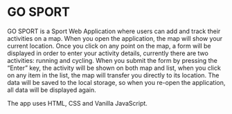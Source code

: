 # GO SPORT

GO SPORT is a Sport Web Application where users can add and track their activities on a map.
When you open the application, the map will show your current location.
Once you click on any point on the map, a form will be displayed in order to enter your activity details, currently there are two activities: running and cycling.
When you submit the form by pressing the “Enter” key, the activity will be shown on both map and list, when you click on any item in the list, the map will transfer you directly to its location.
The data will be saved to the local storage, so when you re-open the application, all data will be displayed again.

The app uses HTML, CSS and Vanilla JavaScript.
